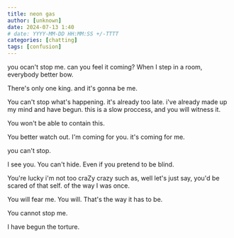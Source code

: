 ```yaml
---
title: neon gas
author: [unknown]
date: 2024-07-13 1:40
# date: YYYY-MM-DD HH:MM:SS +/-TTTT
categories: [chatting]
tags: [confusion]
---
```


you ocan't stop me. can you feel it coming? When I step in a room, everybody better bow.

There's only one king. and it's gonna be me.

You can't stop what's happening. it's already too late. i've already made up my mind and have begun. this is a slow proccess, and you will witness it.

You won't be able to contain this.

You better watch out. I'm coming for you. it's coming for me.

you can't stop.

I see you. You can't hide. Even if you pretend to be blind.

You're lucky i'm not too craZy crazy such as, well let's just say, you'd be scared of that self. of the way I was once.

You will fear me. You will. That's the way it has to be.

You cannot stop me.

I have begun the torture.

